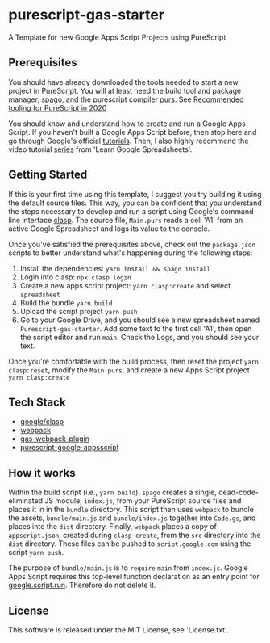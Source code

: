 # purescript-gas-starter
A Template for new Google Apps Script Projects using PureScript

## Prerequisites
You should have already downloaded the tools needed to start a new
project in PureScript.  You will at least need the build tool and package manager, [spago](https://github.com/purescript/spago), and the purescript compiler [purs](https://github.com/purescript/purescript). See [Recommended tooling for PureScript in 2020](https://discourse.purescript.org/t/recommended-tooling-for-purescript-in-2020/1615)

You should know and understand how to create and run a Google Apps Script. If you haven't built a Google Apps Script before, then stop here and go through Google's official [tutorials](https://developers.google.com/apps-script/articles/tutorials).  Then, I also highly recommend the video tutorial [series](https://www.youtube.com/watch?v=aPJ-2U45BpA&list=PLv9Pf9aNgemv62NNC5bXLR0CzeaIj5bcw) from 'Learn Google Spreadsheets'.

## Getting Started
If this is your first time using this template, I suggest you try building it using the default source files. This way, you can be confident that you understand the steps necessary to develop and run a script using Google's command-line interface [clasp](https://developers.google.com/apps-script/guides/clasp). The source file, `Main.purs` reads a cell 'A1' from an active Google Spreadsheet and logs its value to the console. 

Once you've satisfied the prerequisites above, check out the `package.json` scripts to better understand what's happening during the following steps:

1. Install the dependencies: `yarn install && spago install`
2. Login into clasp: `npx clasp login`
3. Create a new apps script project: `yarn clasp:create` and select `spreadsheet`
4. Build the bundle `yarn build`
5. Upload the script project `yarn push`
6. Go to your Google Drive, and you should see a new spreadsheet named `Purescript-gas-starter`.  Add some text to the first cell 'A1', then open the script editor and run `main`.  Check the Logs, and you should see your text.

Once you're comfortable with the build process, then reset the project `yarn clasp:reset`, modify the `Main.purs`, and create a new Apps Script project `yarn clasp:create`

## Tech Stack
- [google/clasp](https://github.com/google/clasp)
- [webpack](https://webpack.js.org/)
- [gas-webpack-plugin](https://github.com/fossamagna/gas-webpack-plugin)
- [purescript-google-appsscript](https://github.com/adkelley/purescript-google-appsscript)

## How it works
Within the build script (i.e., `yarn build`), `spago` creates a single, dead-code-eliminated JS module, `index.js`,  from your PureScript source files and places it in in the `bundle` directory.  This script then uses `webpack` to bundle the assets, `bundle/main.js` and `bundle/index.js` together into `Code.gs`, and places into the `dist` directory.   Finally, `webpack` places a copy of `appscript.json`, created during `clasp create`, from the `src` directory into the `dist` directory.   These files can be pushed to `script.google.com` using the script `yarn push`.

The purpose of `bundle/main.js` is to `require` `main` from `index.js`.  Google Apps Script requires this top-level function declaration as an entry point for [google.script.run](https://developers.google.com/apps-script/guides/html/reference/run).  Therefore do not delete it.

## License
This software is released under the MIT License, see 'License.txt'.


